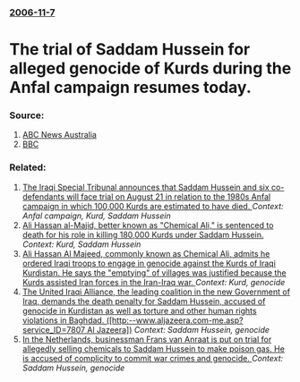 ### [2006-11-7](/news/2006/11/7/index.md)

#  The trial of Saddam Hussein for alleged genocide of Kurds during the Anfal campaign resumes today. 




### Source:

1. [ABC News Australia](http://www.abc.net.au/news/newsitems/200611/s1783230.htm)
2. [BBC](http://news.bbc.co.uk/2/hi/middle_east/6126404.stm)

### Related:

1. [ The Iraqi Special Tribunal announces that Saddam Hussein and six co-defendants will face trial on August 21 in relation to the 1980s Anfal campaign in which 100,000 Kurds are estimated to have died. ](/news/2006/06/27/the-iraqi-special-tribunal-announces-that-saddam-hussein-and-six-co-defendants-will-face-trial-on-august-21-in-relation-to-the-1980s-anfal.md) _Context: Anfal campaign, Kurd, Saddam Hussein_
2. [ Ali Hassan al-Majid, better known as "Chemical Ali," is sentenced to death for his role in killing 180,000 Kurds under Saddam Hussein. ](/news/2007/06/24/ali-hassan-al-majid-better-known-as-chemical-ali-is-sentenced-to-death-for-his-role-in-killing-180-000-kurds-under-saddam-hussein.md) _Context: Kurd, Saddam Hussein_
3. [ Ali Hassan Al Majeed, commonly known as Chemical Ali, admits he ordered Iraqi troops to engage in genocide against the Kurds of Iraqi Kurdistan. He says the "emptying" of villages was justified because the Kurds assisted Iran forces in the Iran-Iraq war. ](/news/2007/02/2/ali-hassan-al-majeed-commonly-known-as-chemical-ali-admits-he-ordered-iraqi-troops-to-engage-in-genocide-against-the-kurds-of-iraqi-kurdi.md) _Context: Kurd, genocide_
4. [ The United Iraqi Alliance, the leading coalition in the new Government of Iraq, demands the death penalty for Saddam Hussein, accused of genocide in Kurdistan as well as torture and other human rights violations in Baghdad. ([http:--www.aljazeera.com-me.asp?service_ID=7807 Al Jazeera])](/news/2005/04/19/the-united-iraqi-alliance-the-leading-coalition-in-the-new-government-of-iraq-demands-the-death-penalty-for-saddam-hussein-accused-of-ge.md) _Context: Saddam Hussein, genocide_
5. [ In the Netherlands, businessman Frans van Anraat is put on trial for allegedly selling chemicals to Saddam Hussein to make poison gas. He is accused of complicity to commit war crimes and genocide. ](/news/2005/03/18/in-the-netherlands-businessman-frans-van-anraat-is-put-on-trial-for-allegedly-selling-chemicals-to-saddam-hussein-to-make-poison-gas-he-i.md) _Context: Saddam Hussein, genocide_
